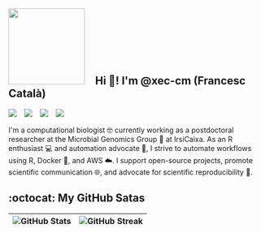 ## <img src="https://i.giphy.com/media/v1.Y2lkPTc5MGI3NjExc252NGhnanhmMXd6b2JyMjF1eWJ6bDM2a2ZtbDhtaXRkdmwxaXA4dSZlcD12MV9pbnRlcm5hbF9naWZfYnlfaWQmY3Q9cw/SHjOSDkKZ18qOHA5B5/giphy.gif" width="150"/> &ensp; Hi 🤙! I'm @xec-cm (Francesc Català)

[![](https://img.shields.io/badge/GoogleScholar-Francesc_Català--Moll-grey?style=flat-square&labelColor=4285F4&logo=googlescholar&logoColor=white)](https://scholar.google.com/citations?user=BtCVHLgAAAAJ&hl=en) &ensp;
[![](https://img.shields.io/badge/ORCID-Francesc_Català--Moll-grey?style=flat-square&labelColor=A6CE39&logo=orcid&logoColor=white)](https://orcid.org/0000-0002-2354-8648) &ensp;
[![](https://img.shields.io/badge/RopenSci--Universe-xec--cm-grey?style=flat-square&labelColor=4482D6&logo=R&logoColor=white)](https://scholar.google.com/citations?user=BtCVHLgAAAAJ&hl=en) &ensp;
[![](https://img.shields.io/badge/LinkedIn-Francesc_Català_Moll-grey?style=flat-square&labelColor=0A66C2&logo=linkedin&logoColor=white)](https://www.linkedin.com/in/francesc-català-moll-11342485)

I'm a computational biologist 🤓 currently working as a postdoctoral researcher at the Microbial Genomics Group 🦠 at IrsiCaixa. As an R enthusiast 💻 and automation advocate 🤖, I strive to automate workflows using R, Docker 🐳, and AWS ☁️. I support open-source projects, promote scientific communication 🌐, and advocate for scientific reproducibility 🔄.

## :octocat: My GitHub Satas
| ![GitHub Stats](https://github-readme-stats.vercel.app/api?username=xec-cm&theme=vue-dark&hide_border=false&include_all_commits=true&count_private=true) | ![GitHub Streak](https://github-readme-streak-stats.herokuapp.com/?user=xec-cm&theme=vue-dark&hide_border=false) |
| --- | --- |


